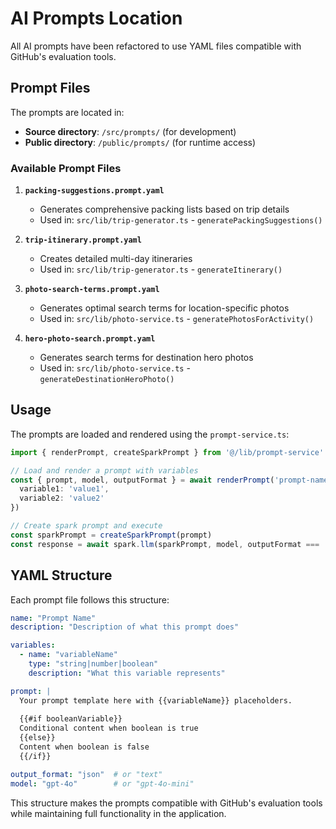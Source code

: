 # AI Prompts Location

All AI prompts have been refactored to use YAML files compatible with GitHub's evaluation tools.

## Prompt Files

The prompts are located in:
- **Source directory**: `/src/prompts/` (for development)
- **Public directory**: `/public/prompts/` (for runtime access)

### Available Prompt Files

1. **`packing-suggestions.prompt.yaml`**
   - Generates comprehensive packing lists based on trip details
   - Used in: `src/lib/trip-generator.ts` - `generatePackingSuggestions()`

2. **`trip-itinerary.prompt.yaml`**
   - Creates detailed multi-day itineraries 
   - Used in: `src/lib/trip-generator.ts` - `generateItinerary()`

3. **`photo-search-terms.prompt.yaml`**
   - Generates optimal search terms for location-specific photos
   - Used in: `src/lib/photo-service.ts` - `generatePhotosForActivity()`

4. **`hero-photo-search.prompt.yaml`**
   - Generates search terms for destination hero photos
   - Used in: `src/lib/photo-service.ts` - `generateDestinationHeroPhoto()`

## Usage

The prompts are loaded and rendered using the `prompt-service.ts`:

```typescript
import { renderPrompt, createSparkPrompt } from '@/lib/prompt-service'

// Load and render a prompt with variables
const { prompt, model, outputFormat } = await renderPrompt('prompt-name', {
  variable1: 'value1',
  variable2: 'value2'
})

// Create spark prompt and execute
const sparkPrompt = createSparkPrompt(prompt)
const response = await spark.llm(sparkPrompt, model, outputFormat === 'json')
```

## YAML Structure

Each prompt file follows this structure:

```yaml
name: "Prompt Name"
description: "Description of what this prompt does"

variables:
  - name: "variableName"
    type: "string|number|boolean"
    description: "What this variable represents"

prompt: |
  Your prompt template here with {{variableName}} placeholders.
  
  {{#if booleanVariable}}
  Conditional content when boolean is true
  {{else}}
  Content when boolean is false
  {{/if}}

output_format: "json"  # or "text"
model: "gpt-4o"        # or "gpt-4o-mini"
```

This structure makes the prompts compatible with GitHub's evaluation tools while maintaining full functionality in the application.